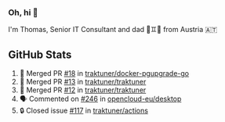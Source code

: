 ### Oh, hi 👋

I'm Thomas, Senior IT Consultant and dad 👶♊️👶 from Austria 🇦🇹

<!--
**traktuner/traktuner** is a ✨ _special_ ✨ repository because its `README.md` (this file) appears on your GitHub profile.

Here are some ideas to get you started:

- 🔭 I’m currently working on ...
- 🌱 I’m currently learning ...
- 👯 I’m looking to collaborate on ...
- 🤔 I’m looking for help with ...
- 💬 Ask me about ...
- 📫 How to reach me: ...
- 😄 Pronouns: ...
- ⚡ Fun fact: ...
-->

</div>

## GitHub Stats
<!--START_SECTION:activity-->
1. 🎉 Merged PR [#18](https://github.com/traktuner/docker-pgupgrade-go/pull/18) in [traktuner/docker-pgupgrade-go](https://github.com/traktuner/docker-pgupgrade-go)
2. 🎉 Merged PR [#13](https://github.com/traktuner/traktuner/pull/13) in [traktuner/traktuner](https://github.com/traktuner/traktuner)
3. 🎉 Merged PR [#12](https://github.com/traktuner/traktuner/pull/12) in [traktuner/traktuner](https://github.com/traktuner/traktuner)
4. 🗣 Commented on [#246](https://github.com/opencloud-eu/desktop/issues/246#issuecomment-3364151267) in [opencloud-eu/desktop](https://github.com/opencloud-eu/desktop)
5. 🔒 Closed issue [#117](https://github.com/traktuner/actions/issues/117) in [traktuner/actions](https://github.com/traktuner/actions)
<!--END_SECTION:activity-->
